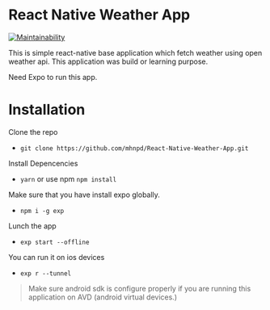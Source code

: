 # React Native Weather App

[![Maintainability](https://api.codeclimate.com/v1/badges/a99a88d28ad37a79dbf6/maintainability)](https://codeclimate.com/github/codeclimate/codeclimate/maintainability)



This is simple react-native base application which fetch weather using open weather api. This application was build or learning purpose.

Need Expo to run this app.

# Installation
Clone the repo
*  ``` git clone https://github.com/mhnpd/React-Native-Weather-App.git ```

Install Depencencies
 * ``` yarn ```   or use npm    ``` npm install ```
 
Make sure that you have install expo globally.

* ``` npm i -g exp ```

Lunch the app 
* ``` exp start --offline ```

You can run it on ios devices 
* ``` exp r --tunnel ```




 



> Make sure android sdk is configure 
> properly if you are running this 
> application on AVD (android virtual devices.)




